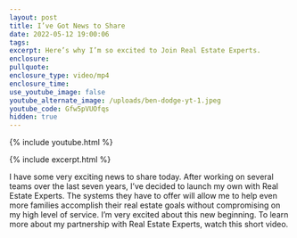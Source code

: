 ```yaml
---
layout: post
title: I’ve Got News to Share
date: 2022-05-12 19:00:06
tags:
excerpt: Here’s why I’m so excited to Join Real Estate Experts.
enclosure:
pullquote:
enclosure_type: video/mp4
enclosure_time:
use_youtube_image: false
youtube_alternate_image: /uploads/ben-dodge-yt-1.jpeg
youtube_code: Gfw5pVUOfqs
hidden: true
---
```

{% include youtube.html %}

{% include excerpt.html %}

I have some very exciting news to share today. After working on several teams over the last seven years, I’ve decided to launch my own with Real Estate Experts. The systems they have to offer will allow me to help even more families accomplish their real estate goals without compromising on my high level of service. I’m very excited about this new beginning. To learn more about my partnership with Real Estate Experts, watch this short video.
